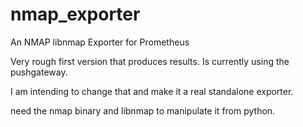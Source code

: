 # nmap_exporter
An NMAP libnmap Exporter for Prometheus

Very rough first version that produces results. Is currently using the pushgateway.

I am intending to change that and make it a real standalone exporter.

need the nmap binary and libnmap to manipulate it from python.


